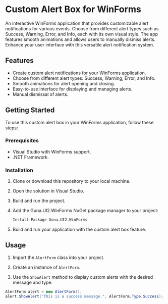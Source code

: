 # Custom Alert Box for WinForms

An interactive WinForms application that provides customizable alert notifications for various events. Choose from different alert types such as Success, Warning, Error, and Info, each with its own visual style. The app features smooth animations and allows users to manually dismiss alerts. Enhance your user interface with this versatile alert notification system.

## Features

- Create custom alert notifications for your WinForms application.
- Choose from different alert types: Success, Warning, Error, and Info.
- Smooth animations for alert opening and closing.
- Easy-to-use interface for displaying and managing alerts.
- Manual dismissal of alerts.

## Getting Started

To use this custom alert box in your WinForms application, follow these steps:

### Prerequisites

- Visual Studio with WinForms support.
- .NET Framework.

### Installation

1. Clone or download this repository to your local machine.

2. Open the solution in Visual Studio.

3. Build and run the project.

4. Add the Guna.UI2.WinForms NuGet package manager to your project:

   ```sh
   Install-Package Guna.UI2.WinForms

5. Build and run your application with the custom alert box feature.

## Usage

1. Import the `AlertForm` class into your project.

2. Create an instance of `AlertForm`.

3. Use the `ShowAlert` method to display custom alerts with the desired message and type.

```csharp
AlertForm alert = new AlertForm();
alert.ShowAlert("This is a success message.", AlertForm.Type.Success);
```
